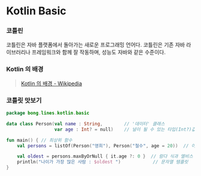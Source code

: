 # Kotlin Basic 

### 코틀린 

코틀린은 자바 플랫폼에서 돌아가는 새로운 프로그래밍 언어다. 코틀린은 기존 자바 라이브러리나 프레임워크와 함께 잘 작동하며, 성능도 자바와 같은 수준이다.

### Kotlin 의 배경 

> [Kotlin 의 배경 - Wikipedia](https://ko.wikipedia.org/wiki/%EC%BD%94%ED%8B%80%EB%A6%B0_(%ED%94%84%EB%A1%9C%EA%B7%B8%EB%9E%98%EB%B0%8D_%EC%96%B8%EC%96%B4))

### 코틀릿 맛보기

```kotlin
package bong.lines.kotlin.basic

data class Person(val name : String,        // '데이터' 클래스 
                  var age : Int? = null)    // 널이 될 수 있는 타입(Int?)값과 파라미터 디폴트 값

fun main() { // 최상위 함수 
    val persons = listOf(Person("영희"), Person("철수", age = 20))  // 이름 붙인 파라미터 

    val oldest = persons.maxByOrNull { it.age ?: 0 }  // 람다 식과 엘비스 연산자
    println("나이가 가장 많은 사람 : $oldest ")            // 문자열 템플릿 
}
```